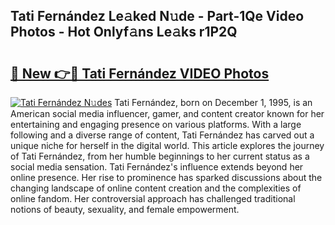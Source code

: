 ## Tati Fernández Le𝚊ked N𝚞de - Part-1Qe Video Photos - Hot Onlyf𝚊ns Le𝚊ks r1P2Q

# <h2><a href="http://ab69779.deff.icu/?id=Tati+Fern%c3%a1ndez">🔗 New 👉🔴 Tati Fernández VIDEO Photos</a></h2>

[![Tati Fernández N𝚞des](https://i.imgur.com/rIISA9y.gif)](http://ab69779.deff.icu/?id=Tati+Fern%c3%a1ndez)
Tati Fernández, born on December 1, 1995, is an American social media influencer, gamer, and content creator known for her entertaining and engaging presence on various platforms. With a large following and a diverse range of content, Tati Fernández has carved out a unique niche for herself in the digital world. This article explores the journey of Tati Fernández, from her humble beginnings to her current status as a social media sensation. Tati Fernández's influence extends beyond her online presence. Her rise to prominence has sparked discussions about the changing landscape of online content creation and the complexities of online fandom. Her controversial approach has challenged traditional notions of beauty, sexuality, and female empowerment.

